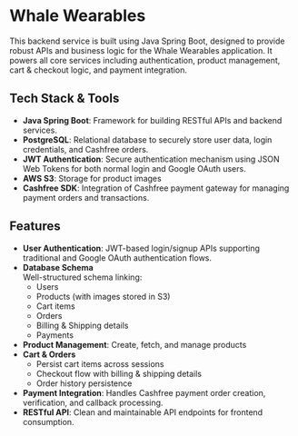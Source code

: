 # Whale Wearables

This backend service is built using Java Spring Boot, designed to provide robust APIs and business logic for the Whale Wearables application.
It powers all core services including authentication, product management, cart & checkout logic, and payment integration.

## Tech Stack & Tools
- **Java Spring Boot**: Framework for building RESTful APIs and backend services.
- **PostgreSQL**: Relational database to securely store user data, login credentials, and Cashfree orders.
- **JWT Authentication**: Secure authentication mechanism using JSON Web Tokens for both normal login and Google OAuth users.
- **AWS S3**: Storage for product images
- **Cashfree SDK**: Integration of Cashfree payment gateway for managing payment orders and transactions.

## Features
- **User Authentication**: JWT-based login/signup APIs supporting traditional and Google OAuth authentication flows.
- **Database Schema**  
  Well-structured schema linking:  
  - Users  
  - Products (with images stored in S3)  
  - Cart items  
  - Orders  
  - Billing & Shipping details  
  - Payments  
- **Product Management**: Create, fetch, and manage products
- **Cart & Orders**  
  - Persist cart items across sessions  
  - Checkout flow with billing & shipping details  
  - Order history persistence  
- **Payment Integration**: Handles Cashfree payment order creation, verification, and callback processing.
- **RESTful API**: Clean and maintainable API endpoints for frontend consumption.
